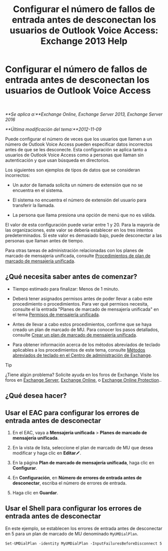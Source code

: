 ﻿---
title: 'Configurar el número de fallos de entrada antes de desconectan los usuarios de Outlook Voice Access: Exchange 2013 Help'
TOCTitle: Configurar el número de fallos de entrada antes de desconectan los usuarios de Outlook Voice Access
ms:assetid: 64c13d17-a26a-4c9b-b495-bd69c716456a
ms:mtpsurl: https://technet.microsoft.com/es-es/library/Ee423547(v=EXCHG.150)
ms:contentKeyID: 49895673
ms.date: 05/22/2018
mtps_version: v=EXCHG.150
ms.translationtype: MT
---

# Configurar el número de fallos de entrada antes de desconectan los usuarios de Outlook Voice Access

 

_**Se aplica a:**Exchange Online, Exchange Server 2013, Exchange Server 2016_

_**Última modificación del tema:**2012-11-09_

Puede configurar el número de veces que los usuarios que llamen a un número de Outlook Voice Access pueden especificar datos incorrectos antes de que se les desconecte. Esta configuración se aplica tanto a usuarios de Outlook Voice Access como a personas que llaman sin autenticación y que usan búsqueda en directorios.

Los siguientes son ejemplos de tipos de datos que se consideran incorrectos:

  - Un autor de llamada solicita un número de extensión que no se encuentra en el sistema.

  - El sistema no encuentra el número de extensión del usuario para transferir la llamada.

  - La persona que llama presiona una opción de menú que no es válida.

El valor de esta configuración puede variar entre 1 y 20. Para la mayoría de las organizaciones, este valor se debería establecer en los tres intentos predeterminados. Si este valor es demasiado bajo, puede desconectar a las personas que llaman antes de tiempo.

Para otras tareas de administración relacionadas con los planes de marcado de mensajería unificada, consulte [Procedimientos de plan de marcado de mensajería unificada](um-dial-plan-procedures-exchange-2013-help.md).

## ¿Qué necesita saber antes de comenzar?

  - Tiempo estimado para finalizar: Menos de 1 minuto.

  - Deberá tener asignados permisos antes de poder llevar a cabo este procedimiento o procedimientos. Para ver qué permisos necesita, consulte el la entrada "Planes de marcado de mensajería unificada" en el tema [Permisos de mensajería unificada](unified-messaging-permissions-exchange-2013-help.md).

  - Antes de llevar a cabo estos procedimientos, confirme que se haya creado un plan de marcado de MU. Para conocer los pasos detallados, consulte [Crear un plan de marcado de mensajería unificada](create-a-um-dial-plan-exchange-2013-help.md).

  - Para obtener información acerca de los métodos abreviados de teclado aplicables a los procedimientos de este tema, consulte [Métodos abreviados de teclado en el Centro de administración de Exchange](keyboard-shortcuts-in-the-exchange-admin-center-exchange-online-protection-help.md).


> [!TIP]
> ¿Tiene algún problema? Solicite ayuda en los foros de Exchange. Visite los foros en <A href="https://go.microsoft.com/fwlink/p/?linkid=60612">Exchange Server</A>, <A href="https://go.microsoft.com/fwlink/p/?linkid=267542">Exchange Online</A>, o <A href="https://go.microsoft.com/fwlink/p/?linkid=285351">Exchange Online Protection</A>..



## ¿Qué desea hacer?

## Usar el EAC para configurar los errores de entrada antes de desconectar

1.  En el EAC, vaya a **Mensajería unificada** \> **Planes de marcado de mensajería unificada**.

2.  En la vista de lista, seleccione el plan de marcado de MU que desea modificar y haga clic en **Editar**![Icono Editar](images/Bb124582.6f53ccb2-1f13-4c02-bea0-30690e6ea71d(EXCHG.150).gif "Icono Editar").

3.  En la página **Plan de marcado de mensajería unificada**, haga clic en **Configurar**.

4.  En **Configuración**, en **Número de errores de entrada antes de desconectar**, escriba el número de errores de entrada.

5.  Haga clic en **Guardar**.

## Usar el Shell para configurar los errores de entrada antes de desconectar

En este ejemplo, se establecen los errores de entrada antes de desconectar en 5 para un plan de marcado de MU denominado `MyUMDialPlan`.

    Set-UMDialPlan -identity MyUMDialPlan -InputFailuresBeforeDisconnect 5

